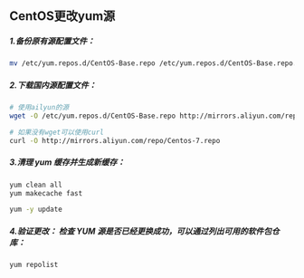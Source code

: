 ## CentOS更改yum源

##### 1.备份原有源配置文件：

```sh
mv /etc/yum.repos.d/CentOS-Base.repo /etc/yum.repos.d/CentOS-Base.repo.backup
```

##### 2.下载国内源配置文件：

```sh
# 使用ailyun的源
wget -O /etc/yum.repos.d/CentOS-Base.repo http://mirrors.aliyun.com/repo/Centos-7.repo

# 如果没有wget可以使用curl
curl -O http://mirrors.aliyun.com/repo/Centos-7.repo 
```

##### 3.清理 yum 缓存并生成新缓存：

```sh
yum clean all
yum makecache fast

yum -y update
```

##### 4.验证更改： 检查 YUM 源是否已经更换成功，可以通过列出可用的软件包仓库：

```sh
yum repolist
```

